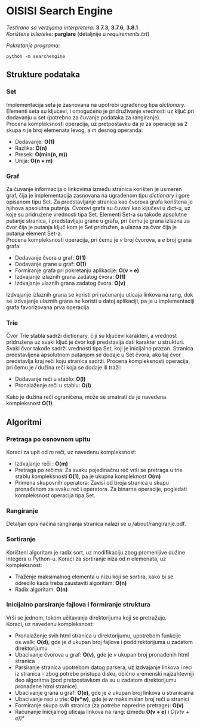 # OISISI Search Engine
*Testirano sa verzijama interpretera:* **3.7.3**, **3.7.6**, **3.8.1**  
*Korištene bilioteke:* **parglare** (detaljnije u *requirements.txt*)  
  
*Pokretanje programa:*
```
python -m searchengine
```

## Strukture podataka
### Set
Implementacija seta je zasnovana na upotrebi ugrađenog tipa *dictionary*. Elementi seta su kljucevi, i omogućeno je pridruživanje vrednosti uz ključ pri dodavanju u set (potrebno za čuvanje podataka za rangiranje).  
Procena kompleksnosti operacija, uz pretpostavku da je za operacije sa 2 skupa *n* je broj elemenata levog, a *m* desnog operanda:
* Dodavanje: **O(1)**
* Razlika: **O(n)**
* Presek: **O(min(n, m))**
* Unija: **O(n + m)**
### Graf
Za čuvanje informacija o linkovima između stranica korišten je usmeren graf, čija je implementacija zasnovana na ugrađenom tipu *dictionary* i gore opisanom tipu Set. Za predstavljanje stranica kao čvorova grafa korištena je njihova apsolutna putanja. Čvorovi grafa su čuvani kao ključevi u dict-u, uz koje su pridružene vrednosti tipa Set. Elementi Set-a su takođe apsolutne putanje stranica, i predstavljaju grane u grafu, pri čemu je grana izlazna za čvor čija je putanja ključ kom je Set pridružen, a ulazna za čvor čija je putanja element Set-a.  
Procena kompleksnosti operacija, pri čemu je *v* broj čvorova, a *e* broj grana grafa:
* Dodavanje čvora u graf: **O(1)**
* Dodavanje grane u graf: **O(1)**
* Formiranje grafa pri pokretanju aplikacije: **O(v + e)**
* Izdvajanje izlaznih grana zadatog čvora: **O(1)**
* Izdvajanje ulaznih grana zadatog čvora: **O(v)**

Izdvajanje izlaznih grana se koristi pri računanju uticaja linkova na rang, dok se izdvajanje ulaznih grana ne koristi u datoj aplikaciji, pa je u implementaciji grafa favorizovana prva operacija.
### Trie
Čvor Trie stabla sadrži dictionary, čiji su ključevi karakteri, a vrednost pridružena uz svaki ključ je čvor koji predstavlja dati karakter u strukturi. Svaki čvor takođe sadrži vrednosti tipa Set, koji je inicijalno prazan. Stranica predstavljena apsolutnom putanjom se dodaje u Set čvora, ako taj čvor predstavlja kraj reči koju stranica sadrži.
Procena kompleksnosti operacija, pri čemu je *l* dužina reči koja se dodaje ili traži:
* Dodavanje reči u stablo: **O(l)**
* Pronalaženje reči u stablu: **O(l)**  

Kako je dužina reči ograničena, može se smatrati da je navedena kompleksnost **O(1)**.  


## Algoritmi

### Pretraga po osnovnom upitu
Koraci za upit od *m* reči, uz navedenu kompleksnost:
* Izdvajanje reči : **O(m)**
* Pretraga po rečima: Za svaku pojedinačnu reč vrši se pretraga u trie stablu kompleksnosti **O(1)**, pa je ukupna kompleknost **O(m)**
* Primena skupovnih operatora: Zavisi od broja stranica u skupu pronađenom za svaku reč i operatora. Za binarne operacije, pogledati kompleksnost operacija tipa Set. 

### Rangiranje
Detaljan opis načina rangiranja stranica nalazi se u /about/rangiranje.pdf.

### Sortiranje
Korišteni algoritam je radix sort, uz modifikaciju zbog promenljive dužine integera u Python-u. Koraci za sortiranje niza od *n* elemenata, uz kompleksnost:
* Traženje maksimalnog elementa u nizu koji se sortira, kako bi se odredilo kada treba zaustaviti algoritam: **O(n)**
* Radix algoritam: **O(n)**

### Inicijalno parsiranje fajlova i formiranje struktura
Vrši se jednom, tokom učitavanja direktorijuma koji se pretražuje.  
Koraci, uz navedenu kompleksnost:  
* Pronalaženje svih html stranica u direktorijumu, upotrebom funkcije os.walk: **O(d)**, gde je *d* ukupan broj fajlova i poddirektorijuma u zadatom direktorijumu
* Ubacivanje čvorova u graf: **O(v)**, gde je *v* ukupan broj pronađenih html stranica
* Parsiranje stranica upotrebom datog parsera, uz izdvajanje linkova i reci iz stranica - zbog potrebe pristupa disku, obično vremenski najzahtevniji deo algoritma (pod pretpostavkom da su u zadatom direktorijumu pronađene html stranice)
* Ubacivanje grana u graf: **O(e)**, gde je *e* ukupan broj linkova u stranicama
* Ubacivanje reci u trie: **O(v*w)**, gde je *w* maksimalan broj reči u stranici
* Formiranje skupa svih stranica (za potrebe napredne pretrage): **O(v)**
* Računanje inicijalnog uticaja linkova na rang: između **O(v + e)** i **O(v*(v + e))**
